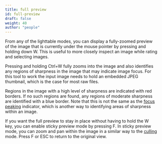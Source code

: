 ```yaml
---
title: full preview
id: full-preview
draft: false
weight: 40
author: "people"
---
```


From any of the lighttable modes, you can display a fully-zoomed preview of the image that is currently under the mouse pointer by pressing and holding down W. This is useful to more closely inspect an image while rating and selecting images.

Pressing and holding Ctrl+W fully zooms into the image and also identifies any regions of sharpness in the image that may indicate image focus. For this tool to work the input image needs to hold an embedded JPEG thumbnail, which is the case for most raw files.

Regions in the image with a high level of sharpness are indicated with red borders. If no such regions are found, any regions of moderate sharpness are identified with a blue border. Note that this is not the same as the [focus peaking](../../module-reference/utility-modules/shared/focus-peaking.md) indicator, which is another way to identifying areas of sharpness within an image.

If you want the full preview to stay in place without having to hold the W key, you can enable sticky preview mode by pressing F. In sticky preview mode, you can zoom and pan within the image in a similar way to the [culling](./culling.md) mode. Press F or ESC to return to the original view.
